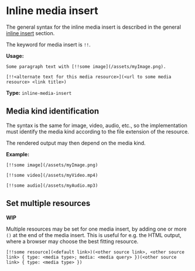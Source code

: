 # Inline media insert

The general syntax for the inline media insert is described in the general [inline insert](/markup/inlines/boxes/inserts/README) section.

The keyword for media insert is `!!`.

**Usage:**

```
Some paragraph text with [!!some image](/assets/myImage.png).

[!!<alternate text for this media resource>](<url to some media resource> <link title>)
```

**Type:** `inline-media-insert`

## Media kind identification

The syntax is the same for image, video, audio, etc., so the implementation must identify the media kind according to the file extension of the resource.

The rendered output may then depend on the media kind.

**Example:**

```
[!!some image](/assets/myImage.png)

[!!some video](/assets/myVideo.mp4)

[!!some audio](/assets/myAudio.mp3)
```

## Set multiple resources

**WIP**

Multiple resources may be set for one media insert, by adding one or more `()` at the end of the media insert.
This is useful for e.g. the HTML output, where a browser may choose the best fitting resource.

```
[!!some resource](<default link>)(<other source link>, <other source link> { type: <media type>; media: <media query> })(<other source link> { type: <media type> })
```
